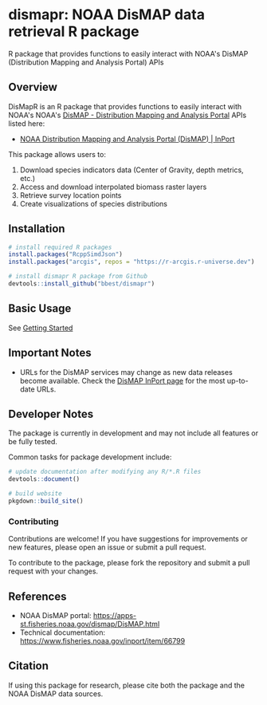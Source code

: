 # dismapr: NOAA DisMAP data retrieval R package
R package that provides functions to easily interact with NOAA's DisMAP (Distribution Mapping and Analysis Portal) APIs

## Overview

DisMapR is an R package that provides functions to easily interact with NOAA's NOAA's [DisMAP - Distribution Mapping and Analysis Portal](https://apps-st.fisheries.noaa.gov/dismap/) APIs listed here:

- [NOAA Distribution Mapping and Analysis Portal (DisMAP) | InPort](https://www.fisheries.noaa.gov/inport/item/66799)

This package allows users to:

1. Download species indicators data (Center of Gravity, depth metrics, etc.)
2. Access and download interpolated biomass raster layers
3. Retrieve survey location points
4. Create visualizations of species distributions

## Installation

```r
# install required R packages
install.packages("RcppSimdJson")
install.packages("arcgis", repos = "https://r-arcgis.r-universe.dev")

# install dismapr R package from Github
devtools::install_github("bbest/dismapr")
```

## Basic Usage

See [Getting Started](articles/dismapr.html)

## Important Notes

- URLs for the DisMAP services may change as new data releases become available. Check the [DisMAP InPort page](https://www.fisheries.noaa.gov/inport/item/66799) for the most up-to-date URLs.

## Developer Notes

The package is currently in development and may not include all features or be fully tested.

Common tasks for package development include:

```r
# update documentation after modifying any R/*.R files
devtools::document()

# build website
pkgdown::build_site()
```

### Contributing

Contributions are welcome! If you have suggestions for improvements or new features, please open an issue or submit a pull request.

To contribute to the package, please fork the repository and submit a pull request with your changes.

## References

- NOAA DisMAP portal: https://apps-st.fisheries.noaa.gov/dismap/DisMAP.html
- Technical documentation: https://www.fisheries.noaa.gov/inport/item/66799

## Citation

If using this package for research, please cite both the package and the NOAA DisMAP data sources.
